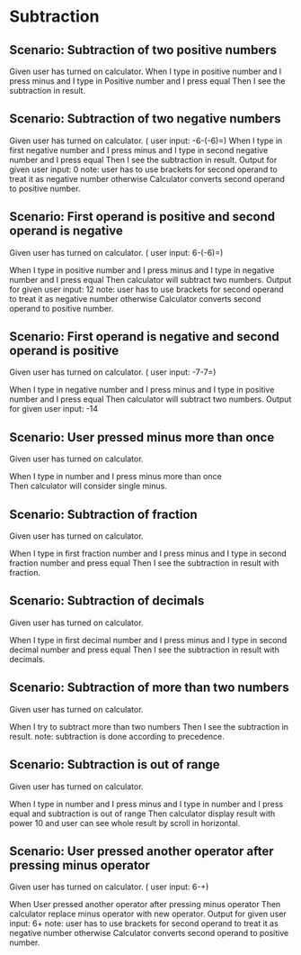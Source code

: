 # Subtraction

## Scenario: Subtraction of two positive numbers
  
  Given user has turned on calculator.
  When I type in positive number and I press minus and I type in Positive number
  and I press equal
  Then I see the subtraction in result.

## Scenario: Subtraction of two negative numbers
  
  Given user has turned on calculator. ( user input: -6-(-6)=)
  When I type in first negative number and I press minus and I type in second
  negative number and I press equal
  Then I see the subtraction in result. Output for given user input: 0
  note: user has to use brackets for second operand to treat it as negative number otherwise Calculator converts second operand to positive number.
  
## Scenario: First operand is positive and second operand is negative

  Given user has turned on calculator. ( user input: 6-(-6)=)

  When I type in positive number and I press minus and I type in negative number
  and I press equal
  Then calculator will subtract two numbers. Output for given user input: 12
  note: user has to use brackets for second operand to treat it as negative number otherwise Calculator converts second operand to positive number.
  
## Scenario: First operand is negative and second operand is positive
  
  Given user has turned on calculator. ( user input: -7-7=)

  When I type in negative number and I press minus and I type in positive number
  and I press equal
  Then calculator will subtract two numbers. Output for given user input: -14
  
## Scenario: User pressed minus more than once
  
  Given user has turned on calculator.

  When I type in number and I press minus more than once  
  Then calculator will consider single minus.
  
## Scenario: Subtraction of fraction
  
  Given user has turned on calculator.

  When I type in first fraction number and I press minus and I type in second
  fraction number and press equal
  Then I see the subtraction in result with fraction.
  
## Scenario: Subtraction of decimals
  
  Given user has turned on calculator.

  When I type in first decimal number and I press minus and I type in second
  decimal number and press equal
  Then I see the subtraction in result with decimals.
  
## Scenario: Subtraction of more than two numbers
  
  Given user has turned on calculator.
  
  When I try to subtract more than two numbers
  Then I see the subtraction in result.
  note: subtraction is done according to precedence.
  
## Scenario: Subtraction is out of range
  
  Given user has turned on calculator.
  
  When I type in number and I press minus and I type in number
  and I press equal and subtraction is out of range
  Then calculator display result with power 10 and user can see whole result
  by scroll in horizontal.
  
## Scenario: User pressed another operator after pressing minus operator
  
  Given user has turned on calculator. ( user input: 6-+)
  
  When User pressed another operator after pressing minus operator
  Then calculator replace minus operator with new operator. Output for given
  user input: 6+
  note: user has to use brackets for second operand to treat it as negative number otherwise Calculator converts second operand to positive number.
